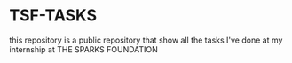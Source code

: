 # TSF-TASKS
this repository is a public repository that show all the tasks I've done at my internship at THE SPARKS FOUNDATION 
